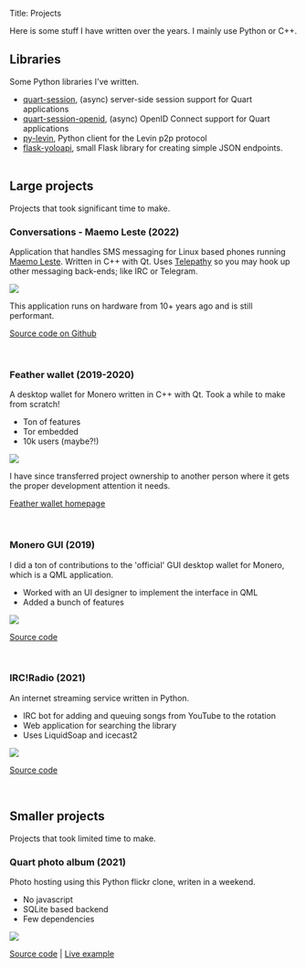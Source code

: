 Title: Projects

Here is some stuff I have written over the years. I mainly use Python or C++.

## Libraries

Some Python libraries I've written.

- [quart-session](https://github.com/sanderfoobar/quart-session), (async) server-side session support for Quart applications
- [quart-session-openid](https://github.com/sanderfoobar/quart-session-openid), (async) OpenID Connect support for Quart applications
- [py-levin](https://github.com/sanderfoobar/py-levin), Python client for the Levin p2p protocol
- [flask-yoloapi](https://github.com/sanderfoobar/flask-yoloapi), small Flask library for creating simple JSON endpoints. 
<br><br>
## Large projects

Projects that took significant time to make.

### Conversations - Maemo Leste (2022)

Application that handles SMS messaging for Linux based phones running [Maemo Leste](https://maemo-leste.github.io/). Written in C++ with Qt. Uses [Telepathy](https://telepathy.freedesktop.org/) so you may hook up other messaging back-ends; like IRC or Telegram.

<img src="../downloads/conversations.png" style="max-width:800px">

This application runs on hardware from 10+ years ago and is still performant.

[Source code on Github](https://github.com/maemo-leste/conversations)

<br>

### Feather wallet (2019-2020)

A desktop wallet for Monero written in C++ with Qt. Took a while to make from scratch!

- Ton of features
- Tor embedded
- 10k users (maybe?!)

![](../downloads/feather.png)

I have since transferred project ownership to another person where it gets the proper development attention it needs.

[Feather wallet homepage](https://featherwallet.org)

<br>

### Monero GUI (2019)

I did a ton of contributions to the 'official' GUI desktop wallet for Monero, which is a QML application. 

- Worked with an UI designer to implement the interface in QML
- Added a bunch of features

![](../downloads/monero_gui.png)

[Source code](https://github.com/monero-project/monero-gui)

<br>

### IRC!Radio (2021)

An internet streaming service written in Python.

- IRC bot for adding and queuing songs from YouTube to the rotation
- Web application for searching the library
- Uses LiquidSoap and icecast2

<img src="../downloads/ircradio.png" style="max-width:800px">

[Source code](https://github.com/sanderfoobar/ircradio)

<br>

## Smaller projects

Projects that took limited time to make.

### Quart photo album (2021)

Photo hosting using this Python flickr clone, writen in a weekend.

- No javascript
- SQLite based backend
- Few dependencies

<img src="../downloads/quart_photo.png" style="max-width:800px">

[Source code](https://github.com/sanderfoobar/quart-photo-site) | [Live example](https://photo.sanderf.nl)
